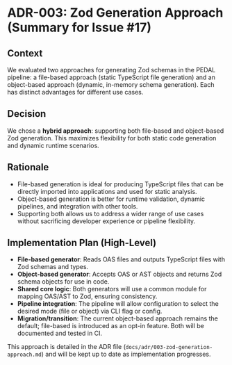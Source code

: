# ADR-003: Zod Generation Approach (Summary for Issue #17)

## Context
We evaluated two approaches for generating Zod schemas in the PEDAL pipeline: a file-based approach (static TypeScript file generation) and an object-based approach (dynamic, in-memory schema generation). Each has distinct advantages for different use cases.

## Decision
We chose a **hybrid approach**: supporting both file-based and object-based Zod generation. This maximizes flexibility for both static code generation and dynamic runtime scenarios.

## Rationale
- File-based generation is ideal for producing TypeScript files that can be directly imported into applications and used for static analysis.
- Object-based generation is better for runtime validation, dynamic pipelines, and integration with other tools.
- Supporting both allows us to address a wider range of use cases without sacrificing developer experience or pipeline flexibility.

## Implementation Plan (High-Level)
- **File-based generator**: Reads OAS files and outputs TypeScript files with Zod schemas and types.
- **Object-based generator**: Accepts OAS or AST objects and returns Zod schema objects for use in code.
- **Shared core logic**: Both generators will use a common module for mapping OAS/AST to Zod, ensuring consistency.
- **Pipeline integration**: The pipeline will allow configuration to select the desired mode (file or object) via CLI flag or config.
- **Migration/transition**: The current object-based approach remains the default; file-based is introduced as an opt-in feature. Both will be documented and tested in CI.

This approach is detailed in the ADR file (`docs/adr/003-zod-generation-approach.md`) and will be kept up to date as implementation progresses. 
